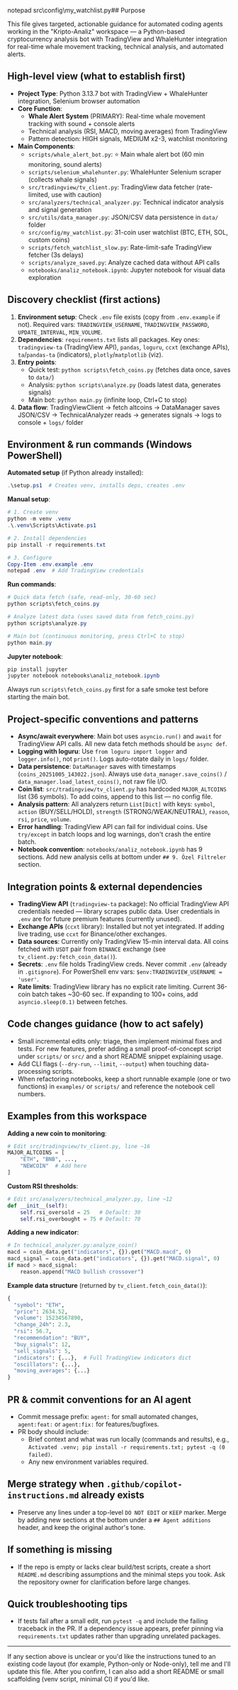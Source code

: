 notepad src\config\my_watchlist.py## Purpose

This file gives targeted, actionable guidance for automated coding agents working in the "Kripto-Analiz" workspace — a Python-based cryptocurrency analysis bot with TradingView and WhaleHunter integration for real-time whale movement tracking, technical analysis, and automated alerts.

## High-level view (what to establish first)

- **Project Type**: Python 3.13.7 bot with TradingView + WhaleHunter integration, Selenium browser automation
- **Core Function**: 
  - **Whale Alert System** (PRIMARY): Real-time whale movement tracking with sound + console alerts
  - Technical analysis (RSI, MACD, moving averages) from TradingView
  - Pattern detection: HIGH signals, MEDIUM x2-3, watchlist monitoring
- **Main Components**:
  - `scripts/whale_alert_bot.py`: ⭐ Main whale alert bot (60 min monitoring, sound alerts)
  - `scripts/selenium_whalehunter.py`: WhaleHunter Selenium scraper (collects whale signals)
  - `src/tradingview/tv_client.py`: TradingView data fetcher (rate-limited, use with caution)
  - `src/analyzers/technical_analyzer.py`: Technical indicator analysis and signal generation
  - `src/utils/data_manager.py`: JSON/CSV data persistence in `data/` folder
  - `src/config/my_watchlist.py`: 31-coin user watchlist (BTC, ETH, SOL, custom coins)
  - `scripts/fetch_watchlist_slow.py`: Rate-limit-safe TradingView fetcher (3s delays)
  - `scripts/analyze_saved.py`: Analyze cached data without API calls
  - `notebooks/analiz_notebook.ipynb`: Jupyter notebook for visual data exploration

## Discovery checklist (first actions)

1. **Environment setup**: Check `.env` file exists (copy from `.env.example` if not). Required vars: `TRADINGVIEW_USERNAME`, `TRADINGVIEW_PASSWORD`, `UPDATE_INTERVAL`, `MIN_VOLUME`.
2. **Dependencies**: `requirements.txt` lists all packages. Key ones: `tradingview-ta` (TradingView API), `pandas`, `loguru`, `ccxt` (exchange APIs), `ta`/`pandas-ta` (indicators), `plotly`/`matplotlib` (viz).
3. **Entry points**:
   - Quick test: `python scripts\fetch_coins.py` (fetches data once, saves to `data/`)
   - Analysis: `python scripts\analyze.py` (loads latest data, generates signals)
   - Main bot: `python main.py` (infinite loop, Ctrl+C to stop)
4. **Data flow**: TradingViewClient → fetch altcoins → DataManager saves JSON/CSV → TechnicalAnalyzer reads → generates signals → logs to console + `logs/` folder

## Environment & run commands (Windows PowerShell)

**Automated setup** (if Python already installed):
```powershell
.\setup.ps1  # Creates venv, installs deps, creates .env
```

**Manual setup**:
```powershell
# 1. Create venv
python -m venv .venv
.\.venv\Scripts\Activate.ps1

# 2. Install dependencies
pip install -r requirements.txt

# 3. Configure
Copy-Item .env.example .env
notepad .env  # Add TradingView credentials
```

**Run commands**:
```powershell
# Quick data fetch (safe, read-only, 30-60 sec)
python scripts\fetch_coins.py

# Analyze latest data (uses saved data from fetch_coins.py)
python scripts\analyze.py

# Main bot (continuous monitoring, press Ctrl+C to stop)
python main.py
```

**Jupyter notebook**:
```powershell
pip install jupyter
jupyter notebook notebooks\analiz_notebook.ipynb
```

Always run `scripts\fetch_coins.py` first for a safe smoke test before starting the main bot.

## Project-specific conventions and patterns

- **Async/await everywhere**: Main bot uses `asyncio.run()` and `await` for TradingView API calls. All new data fetch methods should be `async def`.
- **Logging with loguru**: Use `from loguru import logger` and `logger.info()`, not `print()`. Logs auto-rotate daily in `logs/` folder.
- **Data persistence**: `DataManager` saves with timestamps (`coins_20251005_143022.json`). Always use `data_manager.save_coins()` / `data_manager.load_latest_coins()`, not raw file I/O.
- **Coin list**: `src/tradingview/tv_client.py` has hardcoded `MAJOR_ALTCOINS` list (36 symbols). To add coins, append to this list — no config file.
- **Analysis pattern**: All analyzers return `List[Dict]` with keys: `symbol`, `action` (BUY/SELL/HOLD), `strength` (STRONG/WEAK/NEUTRAL), `reason`, `rsi`, `price`, `volume`.
- **Error handling**: TradingView API can fail for individual coins. Use `try/except` in batch loops and log warnings, don't crash the entire batch.
- **Notebook convention**: `notebooks/analiz_notebook.ipynb` has 9 sections. Add new analysis cells at bottom under `## 9. Özel Filtreler` section.

## Integration points & external dependencies

- **TradingView API** (`tradingview-ta` package): No official TradingView API credentials needed — library scrapes public data. User credentials in `.env` are for future premium features (currently unused).
- **Exchange APIs** (`ccxt` library): Installed but not yet integrated. If adding live trading, use `ccxt` for Binance/other exchanges.
- **Data sources**: Currently only TradingView 15-min interval data. All coins fetched with `USDT` pair from `BINANCE` exchange (see `tv_client.py:fetch_coin_data()`).
- **Secrets**: `.env` file holds TradingView creds. Never commit `.env` (already in `.gitignore`). For PowerShell env vars: `$env:TRADINGVIEW_USERNAME = 'user'`.
- **Rate limits**: TradingView library has no explicit rate limiting. Current 36-coin batch takes ~30-60 sec. If expanding to 100+ coins, add `asyncio.sleep(0.1)` between fetches.

## Code changes guidance (how to act safely)

- Small incremental edits only: triage, then implement minimal fixes and tests. For new features, prefer adding a small proof-of-concept script under `scripts/` or `src/` and a short README snippet explaining usage.
- Add CLI flags (`--dry-run`, `--limit`, `--output`) when touching data-processing scripts.
- When refactoring notebooks, keep a short runnable example (one or two functions) in `examples/` or `scripts/` and reference the notebook cell numbers.

## Examples from this workspace

**Adding a new coin to monitoring**:
```python
# Edit src/tradingview/tv_client.py, line ~16
MAJOR_ALTCOINS = [
    "ETH", "BNB", ...,
    "NEWCOIN"  # Add here
]
```

**Custom RSI thresholds**:
```python
# Edit src/analyzers/technical_analyzer.py, line ~12
def __init__(self):
    self.rsi_oversold = 25   # Default: 30
    self.rsi_overbought = 75 # Default: 70
```

**Adding a new indicator**:
```python
# In technical_analyzer.py:analyze_coin()
macd = coin_data.get("indicators", {}).get("MACD.macd", 0)
macd_signal = coin_data.get("indicators", {}).get("MACD.signal", 0)
if macd > macd_signal:
    reason.append("MACD bullish crossover")
```

**Example data structure** (returned by `tv_client.fetch_coin_data()`):
```python
{
  "symbol": "ETH",
  "price": 2634.52,
  "volume": 15234567890,
  "change_24h": 2.3,
  "rsi": 56.7,
  "recommendation": "BUY",
  "buy_signals": 12,
  "sell_signals": 5,
  "indicators": {...},  # Full TradingView indicators dict
  "oscillators": {...},
  "moving_averages": {...}
}
```

## PR & commit conventions for an AI agent

- Commit message prefix: `agent:` for small automated changes, `agent:feat:` or `agent:fix:` for features/bugfixes.
- PR body should include:
  - Brief context and what was run locally (commands and results), e.g., `Activated .venv; pip install -r requirements.txt; pytest -q (0 failed)`.
  - Any new environment variables required.

## Merge strategy when `.github/copilot-instructions.md` already exists

- Preserve any lines under a top-level `DO NOT EDIT` or `KEEP` marker. Merge by adding new sections at the bottom under a `## Agent additions` header, and keep the original author's tone.

## If something is missing

- If the repo is empty or lacks clear build/test scripts, create a short `README.md` describing assumptions and the minimal steps you took. Ask the repository owner for clarification before large changes.

## Quick troubleshooting tips

- If tests fail after a small edit, run `pytest -q` and include the failing traceback in the PR. If a dependency issue appears, prefer pinning via `requirements.txt` updates rather than upgrading unrelated packages.

---
If any section above is unclear or you'd like the instructions tuned to an existing code layout (for example, Python-only or Node-only), tell me and I'll update this file. After you confirm, I can also add a short README or small scaffolding (venv script, minimal CI) if you'd like.
